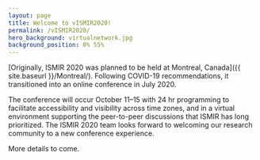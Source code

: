 ```yaml
---
layout: page
title: Welcome to vISMIR2020!
permalink: /vISMIR2020/
hero_background: virtualnetwork.jpg
background_position: 0% 55%
---
```


[Originally, ISMIR 2020 was planned to be held at Montreal, Canada]({{ site.baseurl }}/Montreal/). Following COVID-19 recommendations, it transitioned into an online conference in July 2020.

The conference will occur October 11–15 with 24 hr programming to facilitate accessibility and visibility across time zones, and in a virtual environment supporting the peer-to-peer discussions that ISMIR has long prioritized. The ISMIR 2020 team looks forward to welcoming our research community to a new conference experience.

More details to come.